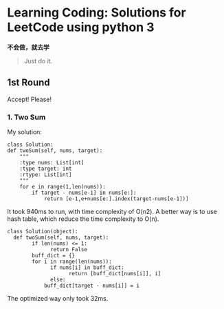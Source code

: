 # Learning Coding: Solutions for LeetCode using python 3  
  
**不会做，就去学**  
>Just do it.

## 1st Round
Accept! Please!

### 1. Two Sum  
My solution:  

    class Solution:
    def twoSum(self, nums, target):
        """
        :type nums: List[int]
        :type target: int
        :rtype: List[int]
        """
        for e in range(1,len(nums)):
            if target - nums[e-1] in nums[e:]:
                return [e-1,e+nums[e:].index(target-nums[e-1])]
It took 940ms to run, with time complexity of O(n2). A better way is to use hash table, which reduce the time complexity to O(n).  

    class Solution(object):
	  def twoSum(self, nums, target):
		    if len(nums) <= 1: 
			      return False 
		    buff_dict = {} 
		    for i in range(len(nums)): 
			      if nums[i] in buff_dict: 
				        return [buff_dict[nums[i]], i] 
			      else: 
                buff_dict[target - nums[i]] = i
The optimized way only took 32ms.
